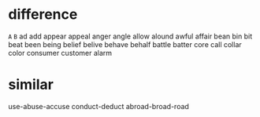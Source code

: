 # difference

`A` `B`
ad add
appear appeal
anger angle
allow alound 
awful affair
bean bin
bit beat
been being
belief belive
behave behalf
battle batter
core call
collar color
consumer customer
alarm

# similar
use-abuse-accuse
conduct-deduct
abroad-broad-road